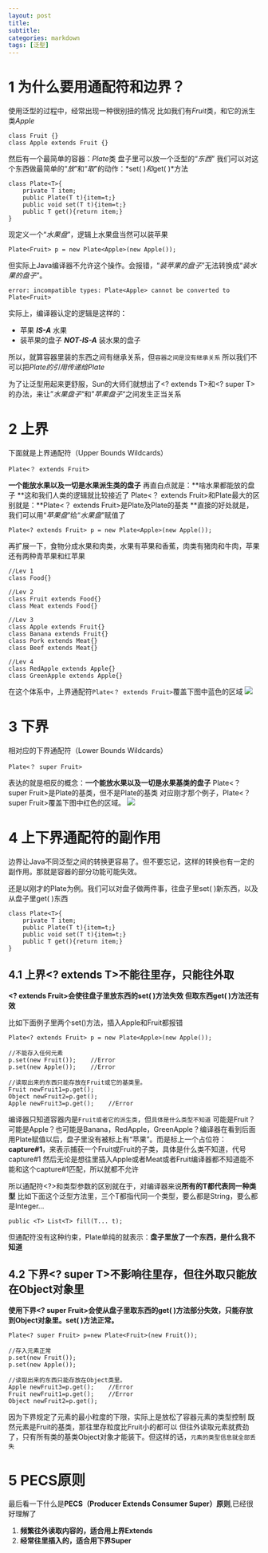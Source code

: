 ```yaml
---
layout: post
title: 
subtitle: 
categories: markdown
tags: [泛型]
---
```




# **1 为什么要用通配符和边界？**

使用泛型的过程中，经常出现一种很别扭的情况
比如我们有*Fruit*类，和它的派生类*Apple*
```
class Fruit {}
class Apple extends Fruit {}
```
然后有一个最简单的容器：*Plate*类
盘子里可以放一个泛型的“*东西*”
我们可以对这个东西做最简单的“*放*”和“*取*”的动作：*set( )*和*get( )*方法

```
class Plate<T>{
    private T item;
    public Plate(T t){item=t;}
    public void set(T t){item=t;}
    public T get(){return item;}
}

```
现定义一个“*水果盘*”，逻辑上水果盘当然可以装苹果
```
Plate<Fruit> p = new Plate<Apple>(new Apple());
```
但实际上Java编译器不允许这个操作。会报错，“*装苹果的盘子*”无法转换成“*装水果的盘子*”。

```
error: incompatible types: Plate<Apple> cannot be converted to Plate<Fruit>
```
实际上，编译器认定的逻辑是这样的：
*   苹果 ***IS-A*** 水果
*   装苹果的盘子 ***NOT-IS-A*** 装水果的盘子

所以，就算容器里装的东西之间有继承关系，但`容器之间是没有继承关系`
所以我们不可以把*Plate<Apple>*的引用传递给*Plate<Fruit>*

为了让泛型用起来更舒服，Sun的大师们就想出了<? extends T>和<? super T>的办法，来让”*水果盘子*“和”*苹果盘子*“之间发生正当关系
# **2 上界**
下面就是上界通配符（Upper Bounds Wildcards）
```
Plate<？ extends Fruit>
```
**一个能放水果以及一切是水果派生类的盘子**
再直白点就是：**啥水果都能放的盘子
**这和我们人类的逻辑就比较接近了
Plate<？ extends Fruit>和Plate<Apple>最大的区别就是：**Plate<？ extends Fruit>是Plate<Fruit>及Plate<Apple>的基类
**直接的好处就是，我们可以用“*苹果盘*”给“*水果盘*”赋值了

```
Plate<? extends Fruit> p = new Plate<Apple>(new Apple());
```
再扩展一下，食物分成水果和肉类，水果有苹果和香蕉，肉类有猪肉和牛肉，苹果还有两种青苹果和红苹果
```
//Lev 1
class Food{}

//Lev 2
class Fruit extends Food{}
class Meat extends Food{}

//Lev 3
class Apple extends Fruit{}
class Banana extends Fruit{}
class Pork extends Meat{}
class Beef extends Meat{}

//Lev 4
class RedApple extends Apple{}
class GreenApple extends Apple{}

```
在这个体系中，上界通配符`Plate<？ extends Fruit>`覆盖下图中蓝色的区域
![](https://typoraimgbed.oss-cn-hangzhou.aliyuncs.com/img/4685968-d81db3fcf40a62bf.png)

# **3 下界**
相对应的下界通配符（Lower Bounds Wildcards）

```
Plate<？ super Fruit>
```
表达的就是相反的概念：**一个能放水果以及一切是水果基类的盘子**
Plate<？ super Fruit>是Plate<Fruit>的基类，但不是Plate<Apple>的基类
对应刚才那个例子，Plate<？ super Fruit>覆盖下图中红色的区域。
![](https://typoraimgbed.oss-cn-hangzhou.aliyuncs.com/img/4685968-d58e1ca63eb102fc.png)
#  **4 上下界通配符的副作用**
边界让Java不同泛型之间的转换更容易了。但不要忘记，这样的转换也有一定的副作用。那就是容器的部分功能可能失效。

还是以刚才的Plate为例。我们可以对盘子做两件事，往盘子里set( )新东西，以及从盘子里get( )东西
```
class Plate<T>{
    private T item;
    public Plate(T t){item=t;}
    public void set(T t){item=t;}
    public T get(){return item;}
}

```
## **4.1 上界<? extends T>不能往里存，只能往外取**
**<? extends Fruit>会使往盘子里放东西的set( )方法失效
但取东西get( )方法还有效**

比如下面例子里两个set()方法，插入Apple和Fruit都报错
```
Plate<? extends Fruit> p = new Plate<Apple>(new Apple());

//不能存入任何元素
p.set(new Fruit());    //Error
p.set(new Apple());    //Error

//读取出来的东西只能存放在Fruit或它的基类里。
Fruit newFruit1=p.get();
Object newFruit2=p.get();
Apple newFruit3=p.get();    //Error

```
编译器只知道容器内是`Fruit或者它的派生类`，但`具体是什么类型不知道`
可能是Fruit？可能是Apple？也可能是Banana，RedApple，GreenApple？编译器在看到后面用Plate<Apple>赋值以后，盘子里没有被标上有“苹果”。而是标上一个占位符：**capture#1**，来表示捕获一个Fruit或Fruit的子类，具体是什么类不知道，代号capture#1
然后无论是想往里插入Apple或者Meat或者Fruit编译器都不知道能不能和这个capture#1匹配，所以就都不允许

所以通配符<?>和类型参数<T>的区别就在于，对编译器来说**所有的T都代表同一种类型**
比如下面这个泛型方法里，三个T都指代同一个类型，要么都是String，要么都是Integer...

```
public <T> List<T> fill(T... t);
```
但通配符<?>没有这种约束，Plate<?>单纯的就表示：**盘子里放了一个东西，是什么我不知道**
## **4.2 下界<? super T>不影响往里存，但往外取只能放在Object对象里**
**使用下界<? super Fruit>会使从盘子里取东西的get( )方法部分失效，只能存放到Object对象里。set( )方法正常。**

```
Plate<? super Fruit> p=new Plate<Fruit>(new Fruit());

//存入元素正常
p.set(new Fruit());
p.set(new Apple());

//读取出来的东西只能存放在Object类里。
Apple newFruit3=p.get();    //Error
Fruit newFruit1=p.get();    //Error
Object newFruit2=p.get();

```

因为下界规定了元素的最小粒度的下限，实际上是放松了容器元素的类型控制
既然元素是Fruit的基类，那往里存粒度比Fruit小的都可以
但往外读取元素就费劲了，只有所有类的基类Object对象才能装下。但这样的话，`元素的类型信息就全部丢失`
# **5  PECS原则**
最后看一下什么是**PECS（Producer Extends Consumer Super）原则**,已经很好理解了
1.  **频繁往外读取内容的，适合用上界Extends**
2.  **经常往里插入的，适合用下界Super**
